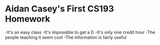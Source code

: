 # Aidan Casey's First CS193 Homework
-It's an easy class
-It's impossible to get a D
-It's only one credit hour
-The people teaching it seem cool
-The information is fairly useful
